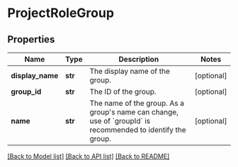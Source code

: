 # ProjectRoleGroup

## Properties
Name | Type | Description | Notes
------------ | ------------- | ------------- | -------------
**display_name** | **str** | The display name of the group. | [optional] 
**group_id** | **str** | The ID of the group. | [optional] 
**name** | **str** | The name of the group. As a group&#x27;s name can change, use of &#x60;groupId&#x60; is recommended to identify the group. | [optional] 

[[Back to Model list]](../README.md#documentation-for-models) [[Back to API list]](../README.md#documentation-for-api-endpoints) [[Back to README]](../README.md)

